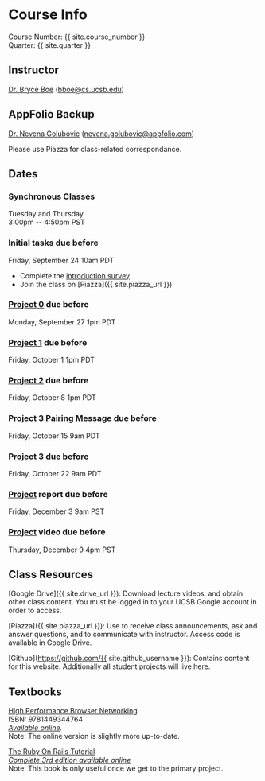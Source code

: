 # Course Info

Course Number: {{ site.course_number }}  
Quarter: {{ site.quarter }}

## Instructor

[Dr. Bryce Boe](https://www.linkedin.com/in/bryceboe/)
(<bboe@cs.ucsb.edu>)

## AppFolio Backup
[Dr. Nevena Golubovic](https://www.linkedin.com/in/nevenagolubovic/)
(<nevena.golubovic@appfolio.com>)

Please use Piazza for class-related correspondance.

## Dates

### Synchronous Classes

Tuesday and Thursday  
3:00pm -- 4:50pm PST

### Initial tasks due before

Friday, September 24 10am PDT

- Complete the [introduction survey](https://forms.gle/h8N5ymVe5ofYA9MK9)
- Join the class on [Piazza]({{ site.piazza_url }})
<!-- - Enroll in [AWS Educate](https://www.awseducate.com/Registration?apptype=student&courseview=true) -->

### [Project 0](/project0/) due before

Monday, September 27 1pm PDT

### [Project 1](/project1/) due before

Friday, October 1 1pm PDT

### [Project 2](/project2/) due before

Friday, October 8 1pm PDT

### Project 3 Pairing Message due before

Friday, October 15 9am PDT

### [Project 3](/project3/) due before

Friday, October 22 9am PDT

### [Project](/project/#report) report due before

Friday, December 3 9am PST

### [Project](/project/#video) video due before

Thursday, December 9 4pm PST

## Class Resources

[Google Drive]({{ site.drive_url }}): Download lecture videos, and obtain other
class content. You must be logged in to your UCSB Google account in order to
access.

[Piazza]({{ site.piazza_url }}): Use to receive class announcements, ask and
answer questions, and to communicate with instructor. Access code is available
in Google Drive.

[Github](https://github.com/{{ site.github_username }}): Contains content for
this website. Additionally all student projects will live here.

## Textbooks

[High Performance Browser Networking](https://www.amazon.com/High-Performance-Browser-Networking-performance/dp/1449344763)  
ISBN: 9781449344764  
_[Available online](https://hpbn.co/)._  
Note: The online version is slightly more up-to-date.

[The Ruby On Rails Tutorial](https://www.railstutorial.org/book)  
_[Complete 3rd edition available online](https://3rd-edition.railstutorial.org/book)_  
Note: This book is only useful once we get to the primary project.

